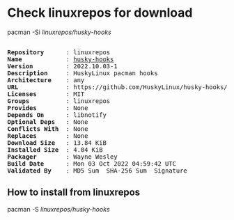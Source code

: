 # Check linuxrepos for download

pacman -Si *linuxrepos/husky-hooks*

<div class="highlight"><pre class="highlight"><text>
<b>Repository</b>      : linuxrepos
<b>Name</b>            : <a href="../../x86_64/husky-hooks-2022.10.03-1-any.pkg.tar.zst">husky-hooks</a>
<b>Version</b>         : 2022.10.03-1
<b>Description</b>     : HuskyLinux pacman hooks
<b>Architecture</b>    : any
<b>URL</b>             : https://github.com/HuskyLinux/husky-hooks/tree/main/husky-hooks
<b>Licenses</b>        : MIT
<b>Groups</b>          : linuxrepos
<b>Provides</b>        : None
<b>Depends On</b>      : libnotify
<b>Optional Deps</b>   : None
<b>Conflicts With</b>  : None
<b>Replaces</b>        : None
<b>Download Size</b>   : 13.84 KiB
<b>Installed Size</b>  : 4.04 KiB
<b>Packager</b>        : Wayne Wesley <wayne6324@gmail.com>
<b>Build Date</b>      : Mon 03 Oct 2022 04:59:42 UTC
<b>Validated By</b>    : MD5 Sum  SHA-256 Sum  Signature
</text></pre></div>

## How to install from linuxrepos

pacman -S *linuxrepos/husky-hooks*
